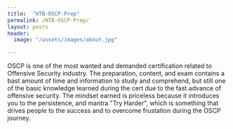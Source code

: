 ```yaml
---
title:  "HTB-OSCP-Prep"
permalink: /HTB-OSCP-Prep/
layout: posts
header:
  image: "/assets/images/about.jpg"

---
```


OSCP is one of the most wanted and demanded certification related to Offensive Security industry. The preparation, content, and exam contains a bast amount of time and information to study and comprehend, but still one of the basic knowledge learned during the cert due to the fast advance of offensive security. The mindset earned is priceless because it introduces you to the persistence, and mantra "Try Harder", which is something that drives people to the success and to overcome frustation during the OSCP journey. 